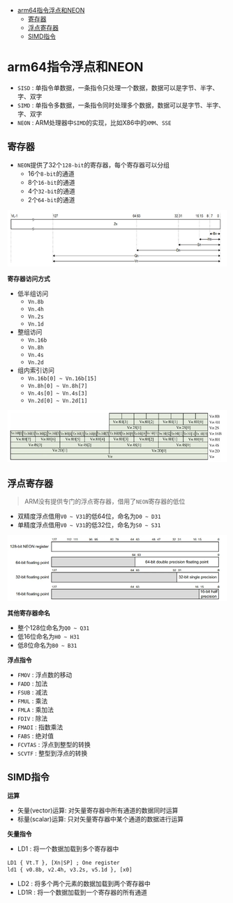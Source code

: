 
<!-- @import "[TOC]" {cmd="toc" depthFrom=1 depthTo=6 orderedList=false} -->

<!-- code_chunk_output -->

- [arm64指令浮点和NEON](#arm64指令浮点和neon)
  - [寄存器](#寄存器)
  - [浮点寄存器](#浮点寄存器)
  - [SIMD指令](#simd指令)

<!-- /code_chunk_output -->

# arm64指令浮点和NEON

* `SISD` : 单指令单数据，一条指令只处理一个数据，数据可以是字节、半字、字、双字
* `SIMD` : 单指令多数据，一条指令同时处理多个数据，数据可以是字节、半字、字、双字
* `NEON` : ARM处理器中`SIMD`的实现，比如X86中的`XMM`、`SSE`

## 寄存器

* `NEON`提供了32个`128-bit`的寄存器，每个寄存器可以分组
    * 16个`8-bit`的通道
    * 8个`16-bit`的通道
    * 4个`32-bit`的通道
    * 2个`64-bit`的通道

![寄存器分组](pic/arm64指令浮点和NEON/image.webp)

**寄存器访问方式**

* 低半组访问
    * `Vn.8b`
    * `Vn.4h`
    * `Vn.2s`
    * `Vn.1d`
* 整组访问
    * `Vn.16b`
    * `Vn.8h`
    * `Vn.4s`
    * `Vn.2d`
* 组内索引访问
    * `Vn.16b[0] ~ Vn.16b[15]`
    * `Vn.8h[0] ~ Vn.8h[7]`
    * `Vn.4s[0] ~ Vn.4s[3]`
    * `Vn.2d[0] ~ Vn.2d[1]`

![寄存器访问](pic/arm64指令浮点和NEON/image-1.webp)

## 浮点寄存器

> ARM没有提供专门的浮点寄存器，借用了`NEON`寄存器的低位
* 双精度浮点借用`V0 ~ V31`的低64位，命名为`D0 ~ D31`
* 单精度浮点借用`V0 ~ V31`的低32位，命名为`S0 ~ S31`

![浮点](pic/arm64指令浮点和NEON/image-2.webp)

**其他寄存器命名**
* 整个128位命名为`Q0 ~ Q31`
* 低16位命名为`H0 ~ H31`
* 低8位命名为`B0 ~ B31`

**浮点指令**

* `FMOV` : 浮点数的移动
* `FADD` : 加法
* `FSUB` : 减法
* `FMUL` : 乘法
* `FMLA` : 乘加法
* `FDIV` : 除法
* `FMADI` : 指数乘法
* `FABS` : 绝对值
* `FCVTAS` : 浮点到整型的转换
* `SCVTF` : 整型到浮点的转换

## SIMD指令

**运算**
* 矢量(vector)运算: 对矢量寄存器中所有通道的数据同时运算
* 标量(scalar)运算: 只对矢量寄存器中某个通道的数据进行运算

**矢量指令**

* LD1 : 将一个数据加载到多个寄存器中
``` arm
LD1 { Vt.T }, [Xn|SP] ; One register
ld1 { v0.8b, v2.4h, v3.2s, v5.1d }, [x0]
```

* LD2 : 将多个两个元素的数据加载到两个寄存器中
* LD1R : 将一个数据加载到一个寄存器的所有通道